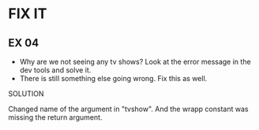 # FIX IT
## EX 04
* Why are we not seeing any tv shows? 
  Look at the error message in the dev tools and solve it.
* There is still something else going wrong. 
  Fix this as well. 
  
SOLUTION

Changed name of the argument in "tvshow". And the 
wrapp constant was missing the return argument.